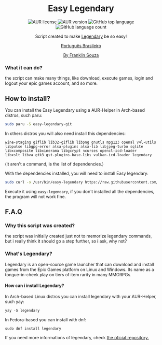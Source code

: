 <h1 align=center>Easy Legendary</h1>
<p align=center>
  <img alt="AUR license" src="https://img.shields.io/aur/license/easy-legendary-git">
  <img alt="AUR version" src="https://img.shields.io/aur/version/easy-legendary-git">
  <img alt="GitHub top language" src="https://img.shields.io/github/languages/top/RedsonBr140/easy-legendary">
  <img alt="GitHub language count" src="https://img.shields.io/github/languages/count/RedsonBr140/easy-legendary">
</p>
<p align=center>Script created to make <a href="https://github.com/derrod/legendary">Legendary</a> be so easy!</p>
<p align=center>
  <p align=center><a href="https://github.com/RedsonBr140/easy-legendary/blob/main/doc/README_pt-br.md">Português Brasileiro</a></p>
   <p align=center><a href="https://github.com/ffraanks">By Franklin Souza</a></p>
</p>

### What it can do?
the script can make many things, like download, execute games, login and logout your epic games account, and so more.

## How to install?
You can install the Easy Legendary using a AUR-Helper in Arch-based distros, such paru:
```bash
sudo paru -S easy-legendary-git
```
In others distros you will also need install this dependencies:
```
wine-staging giflib lib32-giflib libpng gnutls mpg123 openal v4l-utils 
libpulse libgpg-error alsa-plugins alsa-lib libjpeg-turbo sqlite
libxcomposite libxinerama libgcrypt ncurses opencl-icd-loader 
libxslt libva gtk3 gst-plugins-base-libs vulkan-icd-loader legendary
```
(it aren't a command, is the list of dependencies.)

With the dependencies installed, you will need to install Easy legendary:
```bash
sudo curl -o /usr/bin/easy-legendary https://raw.githubusercontent.com/RedsonBr140/easy-legendary/main/easy-legendary.sh
```
Execute it using `easy-legendary`, if you don't installed all the dependencies, the program will not work fine.
## F.A.Q
### Why this script was created?
the script was initially created just not to memorize legendary commands, but i really think it should go a step further, so i ask, why not?

### What's Legendary?
Legendary is an open-source game launcher that can download and install games from the Epic Games platform on Linux and Windows. Its name as a tongue-in-cheek play on tiers of item rarity in many MMORPGs.

#### How can i install Legendary?
In Arch-based Linux distros you can install legendary with your AUR-Helper, such yay:
```c
yay -S legendary
```
In Fedora-based you can install with dnf:
```
sudo dnf install legendary
```
If you need more informations of legendary, check [the oficial repository.](https://github.com/derrod/legendary)

